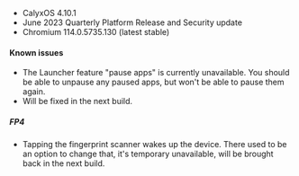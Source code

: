 * CalyxOS 4.10.1
* June 2023 Quarterly Platform Release and Security update
* Chromium 114.0.5735.130 (latest stable)

#### Known issues
* The Launcher feature "pause apps" is currently unavailable. You should be able to unpause any paused apps, but won't be able to pause them again.
* Will be fixed in the next build.

##### FP4
* Tapping the fingerprint scanner wakes up the device. There used to be an option to change that, it's temporary unavailable, will be brought back in the next build.
